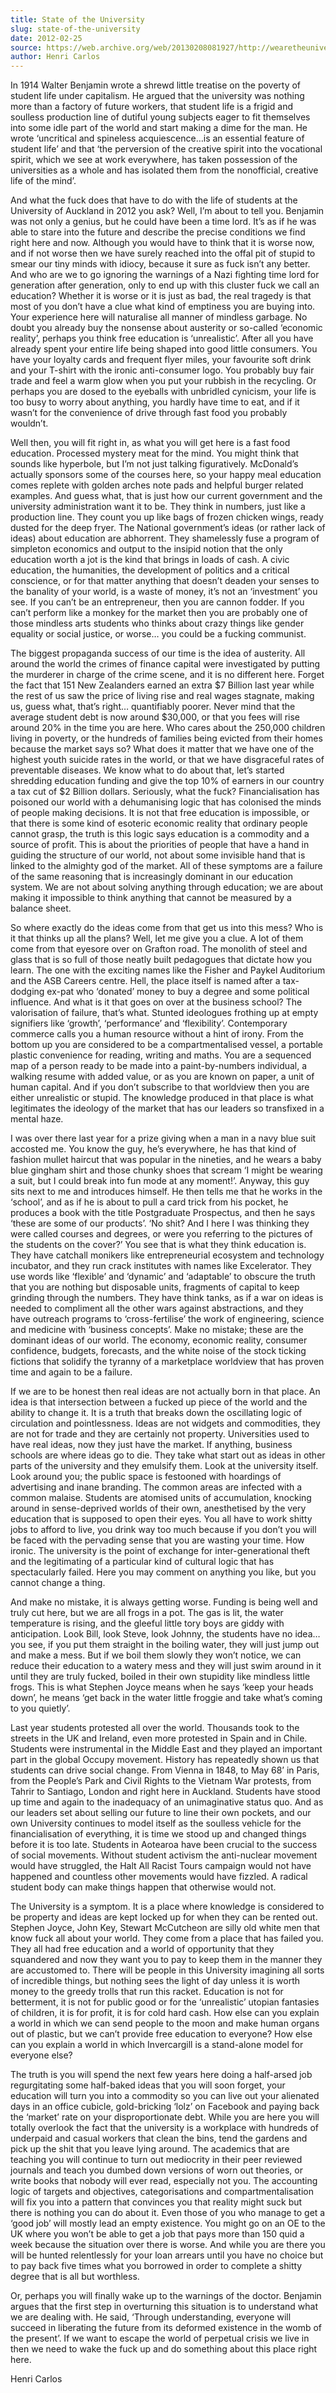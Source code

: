 ```yaml
---
title: State of the University
slug: state-of-the-university
date: 2012-02-25
source: https://web.archive.org/web/20130208081927/http://wearetheuniversity.org.nz/2012/02/25/state-of-the-university-henri-carlos/
author: Henri Carlos
---
```


In 1914 Walter Benjamin wrote a shrewd little treatise on the poverty of student life under capitalism. He argued that the university was nothing more than a factory of future workers, that student life is a frigid and soulless production line of dutiful young subjects eager to fit themselves into some idle part of the world and start making a dime for the man. He wrote ‘uncritical and spineless acquiescence…is an essential feature of student life’ and that ‘the perversion of the creative spirit into the vocational spirit, which we see at work everywhere, has taken possession of the universities as a whole and has isolated them from the nonofficial, creative life of the mind’.

And what the fuck does that have to do with the life of students at the University of Auckland in 2012 you ask? Well, I’m about to tell you. Benjamin was not only a genius, but he could have been a time lord. It’s as if he was able to stare into the future and describe the precise conditions we find right here and now. Although you would have to think that it is worse now, and if not worse then we have surely reached into the offal pit of stupid to smear our tiny minds with idiocy, because it sure as fuck isn’t any better. And who are we to go ignoring the warnings of a Nazi fighting time lord for generation after generation, only to end up with this cluster fuck we call an education? Whether it is worse or it is just as bad, the real tragedy is that most of you don’t have a clue what kind of emptiness you are buying into. Your experience here will naturalise all manner of mindless garbage. No doubt you already buy the nonsense about austerity or so-called ‘economic reality’, perhaps you think free education is ‘unrealistic’. After all you have already spent your entire life being shaped into good little consumers. You have your loyalty cards and frequent flyer miles, your favourite soft drink and your T-shirt with the ironic anti-consumer logo. You probably buy fair trade and feel a warm glow when you put your rubbish in the recycling. Or perhaps you are dosed to the eyeballs with unbridled cynicism, your life is too busy to worry about anything, you hardly have time to eat, and if it wasn’t for the convenience of drive through fast food you probably wouldn’t.

Well then, you will fit right in, as what you will get here is a fast food education. Processed mystery meat for the mind. You might think that sounds like hyperbole, but I’m not just talking figuratively. McDonald’s actually sponsors some of the courses here, so your happy meal education comes replete with golden arches note pads and helpful burger related examples. And guess what, that is just how our current government and the university administration want it to be. They think in numbers, just like a production line. They count you up like bags of frozen chicken wings, ready dusted for the deep fryer. The National government’s ideas (or rather lack of ideas) about education are abhorrent. They shamelessly fuse a program of simpleton economics and output to the insipid notion that the only education worth a jot is the kind that brings in loads of cash. A civic education, the humanities, the development of politics and a critical conscience, or for that matter anything that doesn’t deaden your senses to the banality of your world, is a waste of money, it’s not an ‘investment’ you see. If you can’t be an entrepreneur, then you are cannon fodder. If you can’t perform like a monkey for the market then you are probably one of those mindless arts students who thinks about crazy things like gender equality or social justice, or worse… you could be a fucking communist.

The biggest propaganda success of our time is the idea of austerity. All around the world the crimes of finance capital were investigated by putting the murderer in charge of the crime scene, and it is no different here. Forget the fact that 151 New Zealanders earned an extra $7 Billion last year while the rest of us saw the price of living rise and real wages stagnate, making us, guess what, that’s right… quantifiably poorer. Never mind that the average student debt is now around $30,000, or that you fees will rise around 20% in the time you are here. Who cares about the 250,000 children living in poverty, or the hundreds of families being evicted from their homes because the market says so? What does it matter that we have one of the highest youth suicide rates in the world, or that we have disgraceful rates of preventable diseases. We know what to do about that, let’s started shredding education funding and give the top 10% of earners in our country a tax cut of $2 Billion dollars. Seriously, what the fuck? Financialisation has poisoned our world with a dehumanising logic that has colonised the minds of people making decisions. It is not that free education is impossible, or that there is some kind of esoteric economic reality that ordinary people cannot grasp, the truth is this logic says education is a commodity and a source of profit. This is about the priorities of people that have a hand in guiding the structure of our world, not about some invisible hand that is linked to the almighty god of the market. All of these symptoms are a failure of the same reasoning that is increasingly dominant in our education system. We are not about solving anything through education; we are about making it impossible to think anything that cannot be measured by a balance sheet.

So where exactly do the ideas come from that get us into this mess? Who is it that thinks up all the plans? Well, let me give you a clue. A lot of them come from that eyesore over on Grafton road. The monolith of steel and glass that is so full of those neatly built pedagogues that dictate how you learn. The one with the exciting names like the Fisher and Paykel Auditorium and the ASB Careers centre. Hell, the place itself is named after a tax-dodging ex-pat who ‘donated’ money to buy a degree and some political influence. And what is it that goes on over at the business school? The valorisation of failure, that’s what. Stunted ideologues frothing up at empty signifiers like ‘growth’, ‘performance’ and ‘flexibility’. Contemporary commerce calls you a human resource without a hint of irony. From the bottom up you are considered to be a compartmentalised vessel, a portable plastic convenience for reading, writing and maths. You are a sequenced map of a person ready to be made into a paint-by-numbers individual, a walking resume with added value, or as you are known on paper, a unit of human capital. And if you don’t subscribe to that worldview then you are either unrealistic or stupid. The knowledge produced in that place is what legitimates the ideology of the market that has our leaders so transfixed in a mental haze.

I was over there last year for a prize giving when a man in a navy blue suit accosted me. You know the guy, he’s everywhere, he has that kind of fashion mullet haircut that was popular in the nineties, and he wears a baby blue gingham shirt and those chunky shoes that scream ‘I might be wearing a suit, but I could break into fun mode at any moment!’. Anyway, this guy sits next to me and introduces himself. He then tells me that he works in the ‘school’, and as if he is about to pull a card trick from his pocket, he produces a book with the title Postgraduate Prospectus, and then he says ‘these are some of our products’. ‘No shit? And I here I was thinking they were called courses and degrees, or were you referring to the pictures of the students on the cover?’ You see that is what they think education is. They have catchall monikers like entrepreneurial ecosystem and technology incubator, and they run crack institutes with names like Excelerator. They use words like ‘flexible’ and ‘dynamic’ and ‘adaptable’ to obscure the truth that you are nothing but disposable units, fragments of capital to keep grinding through the numbers. They have think tanks, as if a war on ideas is needed to compliment all the other wars against abstractions, and they have outreach programs to ‘cross-fertilise’ the work of engineering, science and medicine with ‘business concepts’. Make no mistake; these are the dominant ideas of our world. The economy, economic reality, consumer confidence, budgets, forecasts, and the white noise of the stock ticking fictions that solidify the tyranny of a marketplace worldview that has proven time and again to be a failure.

If we are to be honest then real ideas are not actually born in that place. An idea is that intersection between a fucked up piece of the world and the ability to change it. It is a truth that breaks down the oscillating logic of circulation and pointlessness. Ideas are not widgets and commodities, they are not for trade and they are certainly not property. Universities used to have real ideas, now they just have the market. If anything, business schools are where ideas go to die. They take what start out as ideas in other parts of the university and they emulsify them. Look at the university itself. Look around you; the public space is festooned with hoardings of advertising and inane branding. The common areas are infected with a common malaise. Students are atomised units of accumulation, knocking around in sense-deprived worlds of their own, anesthetised by the very education that is supposed to open their eyes. You all have to work shitty jobs to afford to live, you drink way too much because if you don’t you will be faced with the pervading sense that you are wasting your time. How ironic. The university is the point of exchange for inter-generational theft and the legitimating of a particular kind of cultural logic that has spectacularly failed. Here you may comment on anything you like, but you cannot change a thing.

And make no mistake, it is always getting worse. Funding is being well and truly cut here, but we are all frogs in a pot. The gas is lit, the water temperature is rising, and the gleeful little tory boys are giddy with anticipation. Look Bill, look Steve, look Johnny, the students have no idea… you see, if you put them straight in the boiling water, they will just jump out and make a mess. But if we boil them slowly they won’t notice, we can reduce their education to a watery mess and they will just swim around in it until they are truly fucked, boiled in their own stupidity like mindless little frogs. This is what Stephen Joyce means when he says ‘keep your heads down’, he means ‘get back in the water little froggie and take what’s coming to you quietly’.

Last year students protested all over the world. Thousands took to the streets in the UK and Ireland, even more protested in Spain and in Chile. Students were instrumental in the Middle East and they played an important part in the global Occupy movement. History has repeatedly shown us that students can drive social change. From Vienna in 1848, to May 68’ in Paris, from the People’s Park and Civil Rights to the Vietnam War protests, from Tahrir to Santiago, London and right here in Auckland. Students have stood up time and again to the inadequacy of an unimaginative status quo. And as our leaders set about selling our future to line their own pockets, and our own University continues to model itself as the soulless vehicle for the financialisation of everything, it is time we stood up and changed things before it is too late. Students in Aotearoa have been crucial to the success of social movements. Without student activism the anti-nuclear movement would have struggled, the Halt All Racist Tours campaign would not have happened and countless other movements would have fizzled. A radical student body can make things happen that otherwise would not.

The University is a symptom. It is a place where knowledge is considered to be property and ideas are kept locked up for when they can be rented out. Stephen Joyce, John Key, Stewart McCutcheon are silly old white men that know fuck all about your world. They come from a place that has failed you. They all had free education and a world of opportunity that they squandered and now they want you to pay to keep them in the manner they are accustomed to. There will be people in this University imagining all sorts of incredible things, but nothing sees the light of day unless it is worth money to the greedy trolls that run this racket. Education is not for betterment, it is not for public good or for the ‘unrealistic’ utopian fantasies of children, it is for profit, it is for cold hard cash. How else can you explain a world in which we can send people to the moon and make human organs out of plastic, but we can’t provide free education to everyone? How else can you explain a world in which Invercargill is a stand-alone model for everyone else?

The truth is you will spend the next few years here doing a half-arsed job regurgitating some half-baked ideas that you will soon forget, your education will turn you into a commodity so you can live out your alienated days in an office cubicle, gold-bricking ‘lolz’ on Facebook and paying back the ‘market’ rate on your disproportionate debt. While you are here you will totally overlook the fact that the university is a workplace with hundreds of underpaid and casual workers that clean the bins, tend the gardens and pick up the shit that you leave lying around. The academics that are teaching you will continue to turn out mediocrity in their peer reviewed journals and teach you dumbed down versions of worn out theories, or write books that nobody will ever read, especially not you. The accounting logic of targets and objectives, categorisations and compartmentalisation will fix you into a pattern that convinces you that reality might suck but there is nothing you can do about it. Even those of you who manage to get a ‘good job’ will mostly lead an empty existence. You might go on an OE to the UK where you won’t be able to get a job that pays more than 150 quid a week because the situation over there is worse. And while you are there you will be hunted relentlessly for your loan arrears until you have no choice but to pay back five times what you borrowed in order to complete a shitty degree that is all but worthless.

Or, perhaps you will finally wake up to the warnings of the doctor. Benjamin argues that the first step in overturning this situation is to understand what we are dealing with. He said, ‘Through understanding, everyone will succeed in liberating the future from its deformed existence in the womb of the present’. If we want to escape the world of perpetual crisis we live in then we need to wake the fuck up and do something about this place right here.

Henri Carlos